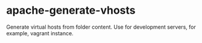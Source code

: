 apache-generate-vhosts
======================

Generate virtual hosts from folder content. Use for development servers, for example, vagrant instance.
